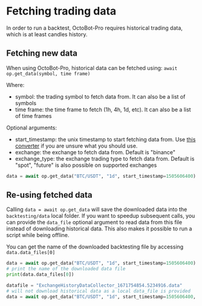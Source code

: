 # Fetching trading data

In order to run a backtest, OctoBot-Pro requires historical 
trading data, which is at least candles history.

## Fetching new data
When using OctoBot-Pro, historical data can be fetched using:
`await op.get_data(symbol, time frame)`

Where:
- symbol: the trading symbol to fetch data from. It can also be a list of symbols
- time frame: the time frame to fetch (1h, 4h, 1d, etc). It can also be a list of time frames

Optional arguments:
- start_timestamp: the unix timestamp to start fetching data from. Use [this converter](https://www.epochconverter.com/) if you are unsure what you should use.
- exchange: the exchange to fetch data from. Default is "binance"
- exchange_type: the exchange trading type to fetch data from. Default is "spot", "future" is also possible on supported exchanges 
``` python
data = await op.get_data("BTC/USDT", "1d", start_timestamp=1505606400)
```

## Re-using fetched data
Calling `data = await op.get_data` will save the downloaded data into the `backtesting/data` local folder. 
If you want to speedup subsequent calls, you can provide the `data_file` optional argument to read 
data from this file instead of downloading historical data. This also makes it possible to run a 
script while being offline.

You can get the name of the downloaded backtesting file by accessing 
`data.data_files[0]`

``` python
data = await op.get_data("BTC/USDT", "1d", start_timestamp=1505606400)
# print the name of the downloaded data file
print(data.data_files[0])
```

``` python
datafile = "ExchangeHistoryDataCollector_1671754854.5234916.data"
# will not download historical data as a local data_file is provided
data = await op.get_data("BTC/USDT", "1d", start_timestamp=1505606400, data_file=datafile)
```
